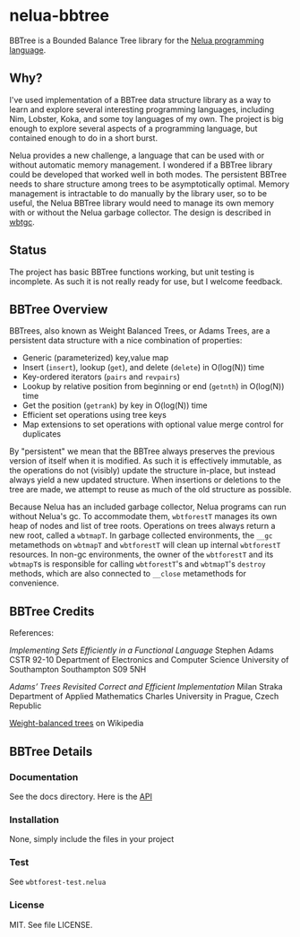 # nelua-bbtree

BBTree is a Bounded Balance Tree library for the [Nelua programming language](https://github.com/edubart/nelua-lang).

## Why?

I've used implementation of a BBTree data structure library as a way to learn and explore
several interesting programming languages, including Nim, Lobster, Koka, and some toy languages
of my own. The project is big enough to explore several aspects of a programming language, but
contained enough to do in a short burst.

Nelua provides a new challenge, a language that can be used with or without automatic memory
management. I wondered if a BBTree library could be developed that worked well in both modes.
The persistent BBTree needs to share structure among trees to be asymptotically optimal. Memory
management is intractable to do manually by the library user, so to be useful, the Nelua BBTree
library would need to manage its own memory with or without the Nelua garbage collector. The
design is described in [wbtgc](docs/wbtgc.md).

## Status

The project has basic BBTree functions working, but unit testing is incomplete. As such it is
not really ready for use, but I welcome feedback.

## BBTree Overview

BBTrees, also known as Weight Balanced Trees, or Adams Trees, are a persistent data structure
with a nice combination of properties:

* Generic (parameterized) key,value map
* Insert (`insert`), lookup (`get`), and delete (`delete`) in O(log(N)) time
* Key-ordered iterators (`pairs` and `revpairs`)
* Lookup by relative position from beginning or end (`getnth`) in O(log(N)) time
* Get the position (`getrank`) by key in O(log(N)) time
* Efficient set operations using tree keys
* Map extensions to set operations with optional value merge control for duplicates

By "persistent" we mean that the BBTree always preserves the previous version of itself when it is modified.
As such it is effectively immutable, as the operations do not (visibly) update the structure in-place,
but instead always yield a new updated structure. When insertions or deletions to the tree are made, we
attempt to reuse as much of the old structure as possible.

Because Nelua has an included garbage collector, Nelua programs can run without Nelua's gc. To
accommodate them, `wbtforestT` manages its own heap of nodes and list of tree roots. Operations on
trees always return a new root, called a `wbtmapT`. In garbage collected environments, the `__gc`
metamethods on `wbtmapT` and `wbtforestT` will clean up internal `wbtforestT` resources. In non-gc
environments, the owner of the `wbtforestT` and its `wbtmapT`s is responsible for calling
`wbtforestT`'s and `wbtmapT`'s `destroy` methods, which are also connected to
`__close` metamethods for convenience.

## BBTree Credits

References:

*Implementing Sets Efficiently in a Functional Language*
Stephen Adams
CSTR 92-10
Department of Electronics and Computer Science University of Southampton Southampton S09 5NH

*Adams’ Trees Revisited Correct and Efficient Implementation*
Milan Straka
Department of Applied Mathematics Charles University in Prague, Czech Republic

[Weight-balanced trees](https://en.wikipedia.org/wiki/Weight-balanced_tree) on Wikipedia

## BBTree Details

### Documentation

See the docs directory. Here is the [API](docs/api.md)

### Installation

None, simply include the files in your project

### Test

See `wbtforest-test.nelua`

### License

MIT. See file LICENSE.

